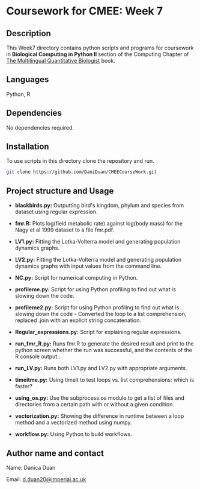 # Coursework for CMEE: Week 7

## Description

This Week7 directory contains python scripts and programs for coursework in **Biological Computing in Python II** section of the Computing Chapter of [The Multilingual Quantitative Biologist](https://mhasoba.github.io/TheMulQuaBio/intro.html) book.

## Languages

Python, R

## Dependencies

No dependencies required.


## Installation

To use scripts in this directory clone the repository and run.

```bash
git clone https://github.com/DaniDuan/CMEECourseWork.git
```

## Project structure and Usage 

- **blackbirds&#46;py:** Outputting bird's kingdom, phylum and species from dataset using regular expression.

- **fmr.R:** Plots log(field metabolic rate) against log(body mass) for the Nagy et al 1999 dataset to a file fmr.pdf.

- **LV1&#46;py:** Fitting the Lotka-Volterra model and generating population dynamics graphs.

- **LV2&#46;py:** Fitting the Lotka-Volterra model and generating population dynamics graphs with input values from the command line.

- **NC&#46;py:** Script for numerical computing in Python.

- **profileme&#46;py:** Script for using Python profiling to find out what is slowing down the code.

- **profileme2&#46;py:** Script for using Python profiling to find out what is slowing down the code - Converted the loop to a list comprehension, replaced .join with an explicit string concatenation. 

- **Regular_expressions&#46;py:** Script for explaining regular expressions.

- **run_fmr_R&#46;py:** Runs fmr.R to generate the desired result and print to the python screen whether the run was successful, and the contents of the R console output..

- **run_LV&#46;py:** Runs both LV1&#46;py and LV2&#46;py with appropriate arguments.

- **timeitme&#46;py:** Using timeit to test loops vs. list comprehensions: which is faster? 

- **using_os.py:** Use the subprocess.os module to get a list of files and directories from a certain path with or without a given condition.

- **vectorization&#46;py:** Showing the difference in runtime between a loop method and a vectorized method using numpy.

- **workflow&#46;py:** Using Python to build workflows.

## Author name and contact

Name: Danica Duan

Email: d.duan20@imperial.ac.uk